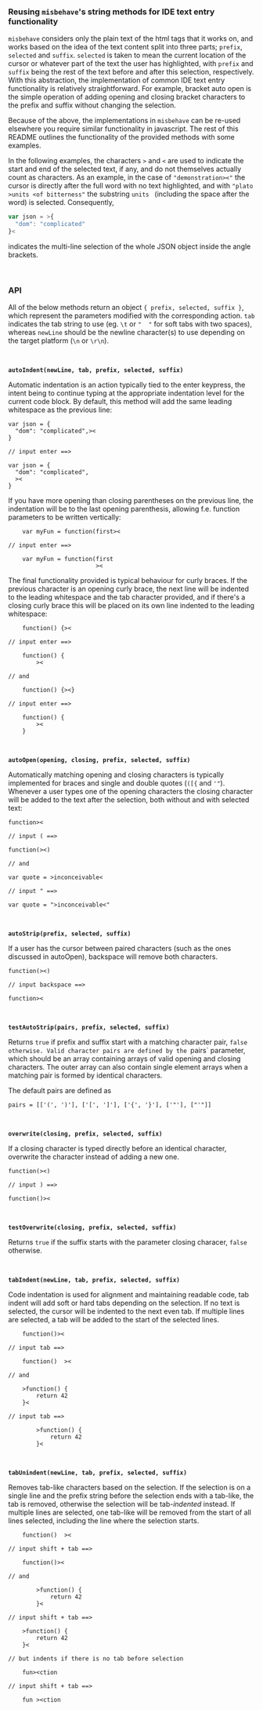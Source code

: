 ### Reusing `misbehave`'s string methods for IDE text entry functionality

`misbehave` considers only the plain text of the html tags that it works on, and works based on the idea of the text content split into three parts; `prefix`, `selected` and `suffix`. `selected` is taken to mean the current location of the cursor or whatever part of the text the user has highlighted, with `prefix` and `suffix` being the rest of the text before and after this selection, respectively. With this abstraction, the implementation of common IDE text entry functionality is relatively straightforward. For example, bracket auto open is the simple operation of adding opening and closing bracket characters to the prefix and suffix without changing the selection.

Because of the above, the implementations in `misbehave` can be re-used elsewhere you require similar functionality in javascript. The rest of this README outlines the functionality of the provided methods with some examples.

In the following examples, the characters `>` and `<` are used to indicate the start and end of the selected text, if any, and do not themselves actually count as characters. As an example, in the case of `"demonstration><"` the cursor is directly after the full word with no text highlighted, and with `"plato >units <of bitterness"` the substring `units ` (including the space after the word) is selected. Consequently,

```js
var json = >{
  "dom": "complicated"
}<
```

indicates the multi-line selection of the whole JSON object inside the angle brackets.

<br>

### API

All of the below methods return an object `{ prefix, selected, suffix }`, which represent the parameters modified with the corresponding action. `tab` indicates the tab string to use (eg. `\t` or `"  "` for soft tabs with two spaces), whereas `newLine` should be the newline character(s) to use depending on the target platform (`\n` or `\r\n`).

<br>

**`autoIndent(newLine, tab, prefix, selected, suffix)`**

Automatic indentation is an action typically tied to the enter keypress, the intent being to continue typing at the appropriate indentation level for the current code block. By default, this method will add the same leading whitespace as the previous line:


```
var json = {
  "dom": "complicated",><
}

// input enter ==>

var json = {
  "dom": "complicated",
  ><
}
```

If you have more opening than closing parentheses on the previous line, the indentation will be to the last opening parenthesis, allowing f.e. function parameters to be written vertically:


```
    var myFun = function(first><

// input enter ==>

    var myFun = function(first
                         ><
```

The final functionality provided is typical behaviour for curly braces. If the previous character is an opening curly brace, the next line will be indented to the leading whitespace and the tab character provided, and if there's a closing curly brace this will be placed on its own line indented to the leading whitespace:

```
    function() {><

// input enter ==>

    function() {
        ><

// and

    function() {><}

// input enter ==>

    function() {
        ><
    }
```

<br>

**`autoOpen(opening, closing, prefix, selected, suffix)`**

Automatically matching opening and closing characters is typically implemented for braces and single and double quotes (`([{` and `'"`). Whenever a user types one of the opening characters the closing character will be added to the text after the selection, both without and with selected text:

```
function><

// input ( ==>

function(><)

// and

var quote = >inconceivable<

// input " ==>

var quote = ">inconceivable<"
```

<br>

**`autoStrip(prefix, selected, suffix)`**

If a user has the cursor between paired characters (such as the ones discussed in autoOpen), backspace will remove both characters.

```
function(><)

// input backspace ==>

function><
```

<br>

**`testAutoStrip(pairs, prefix, selected, suffix)`**

Returns `true` if prefix and suffix start with a matching character pair, `false otherwise. Valid character pairs are defined by the `pairs` parameter, which should be an array containing arrays of valid opening and closing characters. The outer array can also contain single element arrays when a matching pair is formed by identical characters.

The default pairs are defined as

```
pairs = [['(', ')'], ['[', ']'], ['{', '}'], ['"'], ["'"]]
```

<br>

**`overwrite(closing, prefix, selected, suffix)`**

If a closing character is typed directly before an identical character, overwrite the character instead of adding a new one.

```
function(><)

// input ) ==>

function()><
```

<br>

**`testOverwrite(closing, prefix, selected, suffix)`**

Returns `true` if the suffix starts with the parameter closing characer, `false` otherwise.

<br>

**`tabIndent(newLine, tab, prefix, selected, suffix)`**

Code indentation is used for alignment and maintaining readable code, tab indent will add soft or hard tabs depending on the selection. If no text is selected, the cursor will be indented to the next even tab. If multiple lines are selected, a tab will be added to the start of the selected lines.

```
    function()><

// input tab ==>

    function()  ><

// and

    >function() {
        return 42
    }<

// input tab ==>

        >function() {
            return 42
        }<

```

<br>

**`tabUnindent(newLine, tab, prefix, selected, suffix)`**

Removes tab-like characters based on the selection. If the selection is on a single line and the prefix string before the selection ends with a tab-like, the tab is removed, otherwise the selection will be tab-*indented* instead. If multiple lines are selected, one tab-like will be removed from the start of all lines selected, including the line where the selection starts.


```
    function()  ><

// input shift + tab ==>

    function()><

// and

        >function() {
            return 42
        }<

// input shift + tab ==>

    >function() {
        return 42
    }<

// but indents if there is no tab before selection

    fun><ction

// input shift + tab ==>

    fun ><ction

```
